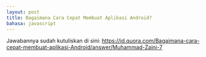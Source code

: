 ```yaml
---
layout: post
title: Bagaimana Cara Cepat Membuat Aplikasi Android?
bahasa: javascript
---
```


Jawabannya sudah kutuliskan di sini: <https://id.quora.com/Bagaimana-cara-cepat-membuat-aplikasi-Android/answer/Muhammad-Zaini-7>